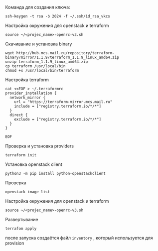 Команда для создания ключа:

```
ssh-keygen -t rsa -b 2024 -f ~/.ssh/id_rsa_vkcs
```

Настройка окружения для openstack и terraform

```
source ~/<projec_name>-openrc-v3.sh
```

Скачивание и установка binary

```
wget http://hub.mcs.mail.ru/repository/terraform-binary/mirror/1.1.9/terraform_1.1.9_linux_amd64.zip
unzip terraform_1.1.9_linux_amd64.zip
cp terraform /usr/local/bin
chmod +x /usr/local/bin/terraform
```

Настройка terraform

```
cat <<EOF > ~/.terraformrc
provider_installation {
  network_mirror {
    url = "https://terraform-mirror.mcs.mail.ru"
    include = ["registry.terraform.io/*/*"]
  }
  direct {
    exclude = ["registry.terraform.io/*/*"]
  }
}

EOF
```

Проверка и установка providers

```
terraform init
```

Установка openstack client

```
python3 -m pip install python-openstackclient
```

Проверка

```
openstack image list
```

Настройка окружения для openstack и terraform

```
source ~/<projec_name>-openrc-v3.sh
```

Развертывание

```
terrafom apply
```

после запуска создаётся файл `inventory`  , который используется для provision
